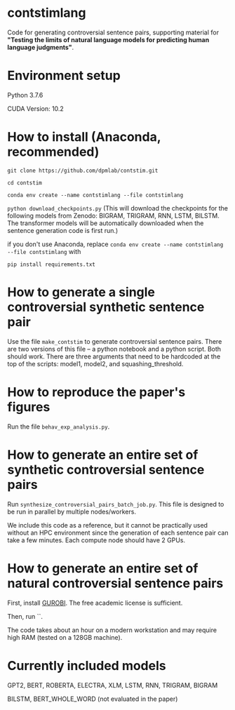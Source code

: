 # contstimlang
Code for generating controversial sentence pairs, supporting material for **"Testing the limits of natural language models for predicting human language judgments"**.

# Environment setup

Python 3.7.6

CUDA Version: 10.2 

# How to install (Anaconda, recommended)

```git clone https://github.com/dpmlab/contstim.git```

```cd contstim```

```conda env create --name contstimlang --file contstimlang```

```python download_checkpoints.py```
(This will download the checkpoints for the following models from Zenodo: BIGRAM, TRIGRAM, RNN, LSTM, BILSTM. The transformer models will be automatically downloaded when the sentence generation code is first run.)

if you don't use Anaconda, replace `conda env create --name contstimlang --file contstimlang` with 

```pip install requirements.txt```

# How to generate a single controversial synthetic sentence pair
Use the file `make_contstim` to generate controversial sentence pairs. There are two versions of this file – a python notebook and a python script. Both should work. There are three arguments that need to be hardcoded at the top of the scripts: model1, model2, and squashing_threshold.

# How to reproduce the paper's figures
Run the file `behav_exp_analysis.py`.

# How to generate an entire set of synthetic controversial sentence pairs
Run `synthesize_controversial_pairs_batch_job.py`. This file is designed to be run in parallel by multiple nodes/workers.

We include this code as a reference, but it cannot be practically used without an HPC environment since the generation of each sentence pair can take a few minutes.
Each compute node should have 2 GPUs.

# How to generate an entire set of natural controversial sentence pairs
First, install [GUROBI](https://duckduckgo.com). The free academic license is sufficient.

Then, run ``.

The code takes about an hour on a modern workstation and may require high RAM (tested on a 128GB machine).

# Currently included models 
GPT2, BERT, ROBERTA, ELECTRA, XLM, LSTM, RNN, TRIGRAM, BIGRAM

BILSTM, BERT_WHOLE_WORD (not evaluated in the paper)
